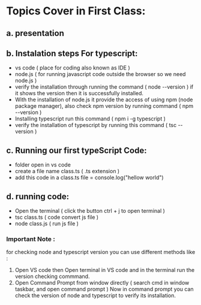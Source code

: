 # Topics Cover in First Class:
## a. presentation

## b. Instalation steps For typescript:
* vs code ( place for coding also known as IDE )
* node.js ( for running javascript code outside the browser so we need node.js )
* verify the installation through running the command ( node --version ) if it shows the version then it is successfully installed.
* With the installation of node.js it provide the access of using npm (node package manager), also check npm version by running command ( npm --version )
* Installing typescript run this command ( npm i -g typescript ) 
* verify the installation of typescript by running this command ( tsc --version )

## c. Running our first typeScript Code:
* folder open in vs code 
* create a file name class.ts ( .ts extension )
* add this code in a class.ts file = console.log("hellow world")

## d. running code: 
* Open the terminal ( click the button ctrl + j to open terminal )
* tsc class.ts ( code convert js file )
* node class.js ( run js file )

### Important Note :
for checking node and typescript version you can use different methods like :
1. Open VS code then Open terminal in VS code and in the terminal run the version checking commmand.
2. Open Command Prompt from window directly ( search cmd in window taskbar, and open command prompt ) Now in command prompt you can check the version of node and typescript to verify its installation.